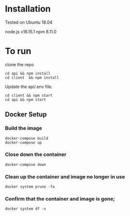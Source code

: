 # Installation

Tested on Ubuntu 18.04

node.js v16.15.1
npm 8.11.0

# To run
clone the repo 
```
cd api && npm install 
cd client  && npm install 
```
Update the  api/.env file.  
```
cd client && npm start
cd api && npm start 
```

## Docker Setup

### Build the image
```
docker-compose build
docker-compose up
```
### Close down the container
```
docker-compose down
```
### Clean up the container and image no longer in use
```
docker system prune -fa
```
### Confirm that the container and image is gone;
```
docker system df -v
```
